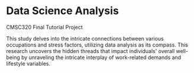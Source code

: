 # Data Science Analysis
CMSC320 Final Tutorial Project

This study delves into the intricate connections between various occupations and stress factors, utilizing data analysis as its compass. This research uncovers the hidden threads that impact individuals' overall well-being by unraveling the intricate interplay of work-related demands and lifestyle variables. 
